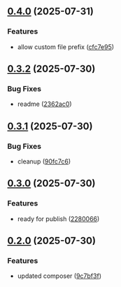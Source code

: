 ## [0.4.0](https://github.com/tearoom1/kirby-ftp-backup/compare/v0.3.2...v0.4.0) (2025-07-31)


### Features

* allow custom file prefix ([cfc7e95](https://github.com/tearoom1/kirby-ftp-backup/commit/cfc7e95c5376b160b1096606d0052087b462f6f4))

## [0.3.2](https://github.com/tearoom1/kirby-ftp-backup/compare/v0.3.1...v0.3.2) (2025-07-30)


### Bug Fixes

* readme ([2362ac0](https://github.com/tearoom1/kirby-ftp-backup/commit/2362ac03dc418c541d541009ff45f7a651aca54b))

## [0.3.1](https://github.com/tearoom1/kirby-ftp-backup/compare/v0.3.0...v0.3.1) (2025-07-30)


### Bug Fixes

* cleanup ([90fc7c6](https://github.com/tearoom1/kirby-ftp-backup/commit/90fc7c6e22413cc743c6316cfff79885b544f19d))

## [0.3.0](https://github.com/tearoom1/kirby-ftp-backup/compare/v0.2.0...v0.3.0) (2025-07-30)


### Features

* ready for publish ([2280066](https://github.com/tearoom1/kirby-ftp-backup/commit/2280066300a1c8e378268efc77c3bf3225858dd6))

## [0.2.0](https://github.com/tearoom1/kirby-ftp-backup/compare/v0.1.0...v0.2.0) (2025-07-30)


### Features

* updated composer ([9c7bf3f](https://github.com/tearoom1/kirby-ftp-backup/commit/9c7bf3f608e7d4182533758e17841f6c9c3078b8))

